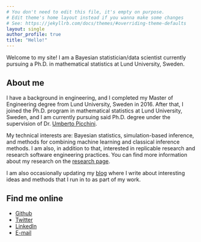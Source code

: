 ```yaml
---
# You don't need to edit this file, it's empty on purpose.
# Edit theme's home layout instead if you wanna make some changes
# See: https://jekyllrb.com/docs/themes/#overriding-theme-defaults
layout: single
author_profile: true
title: "Hello!"
---
```


Welcome to my site! I am a Bayesian statistician/data scientist currently pursuing a Ph.D. in mathematical statistics at Lund University, Sweden.

## About me

I have a background in engineering, and I completed my Master of Engineering degree from Lund University, Sweden in 2016. After that, I joined the Ph.D. program in mathematical statistics at Lund University, Sweden, and I am currently pursuing said Ph.D. degree under the supervision of Dr. [Umberto Picchini](https://umbertopicchini.github.io/).

My technical interests are: Bayesian statistics, simulation-based inference, and methods for combining machine learning and classical inference methods. I am also,  in addition to that, interested in replicable research and research software engineering practices.
You can find more information about my research on the [research page](https://samuelwiqvist.github.io/research/).

I am also occasionally updating my [blog](https://samuelwiqvist.github.io/blog/) where I write about interesting ideas and methods that I run in to as part of my work.

## Find me online

* [Github](https://github.com/SamuelWiqvist)
* [Twitter](https://twitter.com/samuel_wiqvist)
* [LinkedIn](https://linkedin.com/in/samuel-wiqvist/)
* [E-mail](mailto:samuel.wiqvist@live.com)
